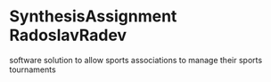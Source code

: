 # SynthesisAssignment RadoslavRadev

software solution to allow sports associations to 
manage their sports tournaments

